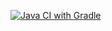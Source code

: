 [![Java CI with Gradle](https://github.com/nshabankin/qaa-hw-08-02/actions/workflows/gradle.yml/badge.svg)](https://github.com/nshabankin/qaa-hw-08-02/actions/workflows/gradle.yml)
